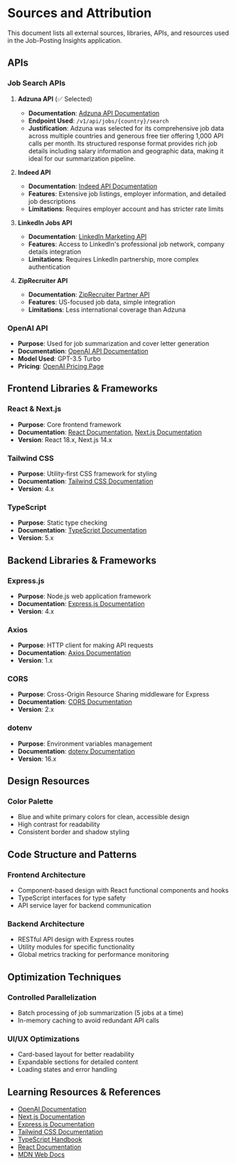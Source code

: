 # Sources and Attribution

This document lists all external sources, libraries, APIs, and resources used in the Job-Posting Insights application.

## APIs

### Job Search APIs

1. **Adzuna API** (✅ Selected)
   - **Documentation**: [Adzuna API Documentation](https://developer.adzuna.com/overview)
   - **Endpoint Used**: `/v1/api/jobs/{country}/search`
   - **Justification**: Adzuna was selected for its comprehensive job data across multiple countries and generous free tier offering 1,000 API calls per month. Its structured response format provides rich job details including salary information and geographic data, making it ideal for our summarization pipeline.

2. **Indeed API**
   - **Documentation**: [Indeed API Documentation](https://developer.indeed.com/docs/job-search-api/)
   - **Features**: Extensive job listings, employer information, and detailed job descriptions
   - **Limitations**: Requires employer account and has stricter rate limits

3. **LinkedIn Jobs API**
   - **Documentation**: [LinkedIn Marketing API](https://learn.microsoft.com/en-us/linkedin/marketing/integrations/community-management/shares/job-posting-api)
   - **Features**: Access to LinkedIn's professional job network, company details integration
   - **Limitations**: Requires LinkedIn partnership, more complex authentication

4. **ZipRecruiter API**
   - **Documentation**: [ZipRecruiter Partner API](https://www.ziprecruiter.com/zipsearch)
   - **Features**: US-focused job data, simple integration
   - **Limitations**: Less international coverage than Adzuna

### OpenAI API
- **Purpose**: Used for job summarization and cover letter generation
- **Documentation**: [OpenAI API Documentation](https://platform.openai.com/docs/api-reference)
- **Model Used**: GPT-3.5 Turbo
- **Pricing**: [OpenAI Pricing Page](https://openai.com/pricing)

## Frontend Libraries & Frameworks

### React & Next.js
- **Purpose**: Core frontend framework
- **Documentation**: [React Documentation](https://react.dev/), [Next.js Documentation](https://nextjs.org/docs)
- **Version**: React 18.x, Next.js 14.x

### Tailwind CSS
- **Purpose**: Utility-first CSS framework for styling
- **Documentation**: [Tailwind CSS Documentation](https://tailwindcss.com/docs)
- **Version**: 4.x

### TypeScript
- **Purpose**: Static type checking
- **Documentation**: [TypeScript Documentation](https://www.typescriptlang.org/docs/)
- **Version**: 5.x

## Backend Libraries & Frameworks

### Express.js
- **Purpose**: Node.js web application framework
- **Documentation**: [Express.js Documentation](https://expressjs.com/)
- **Version**: 4.x

### Axios
- **Purpose**: HTTP client for making API requests
- **Documentation**: [Axios Documentation](https://axios-http.com/docs/intro)
- **Version**: 1.x

### CORS
- **Purpose**: Cross-Origin Resource Sharing middleware for Express
- **Documentation**: [CORS Documentation](https://www.npmjs.com/package/cors)
- **Version**: 2.x

### dotenv
- **Purpose**: Environment variables management
- **Documentation**: [dotenv Documentation](https://www.npmjs.com/package/dotenv)
- **Version**: 16.x

## Design Resources

### Color Palette
- Blue and white primary colors for clean, accessible design
- High contrast for readability
- Consistent border and shadow styling

## Code Structure and Patterns

### Frontend Architecture
- Component-based design with React functional components and hooks
- TypeScript interfaces for type safety
- API service layer for backend communication

### Backend Architecture
- RESTful API design with Express routes
- Utility modules for specific functionality
- Global metrics tracking for performance monitoring

## Optimization Techniques

### Controlled Parallelization
- Batch processing of job summarization (5 jobs at a time)
- In-memory caching to avoid redundant API calls

### UI/UX Optimizations
- Card-based layout for better readability
- Expandable sections for detailed content
- Loading states and error handling

## Learning Resources & References

- [OpenAI Documentation](https://platform.openai.com/docs)
- [Next.js Documentation](https://nextjs.org/docs)
- [Express.js Documentation](https://expressjs.com/)
- [Tailwind CSS Documentation](https://tailwindcss.com/docs)
- [TypeScript Handbook](https://www.typescriptlang.org/docs/handbook/intro.html)
- [React Documentation](https://react.dev/learn)
- [MDN Web Docs](https://developer.mozilla.org/en-US/)

